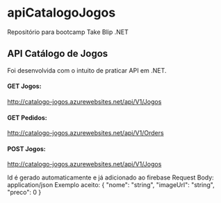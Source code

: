 # apiCatalogoJogos
Repositório para bootcamp Take Blip .NET

## API Catálogo de Jogos

Foi desenvolvida com o intuito de praticar API em .NET.

#### GET Jogos:

http://catalogo-jogos.azurewebsites.net/api/V1/Jogos

#### GET Pedidos:

http://catalogo-jogos.azurewebsites.net/api/V1/Orders

#### POST Jogos:

http://catalogo-jogos.azurewebsites.net/api/V1/Jogos

Id é gerado automaticamente e já adicionado ao firebase
Request Body: application/json
Exemplo aceito:
{
  "nome": "string",
  "imageUrl": "string",
  "preco": 0
}
